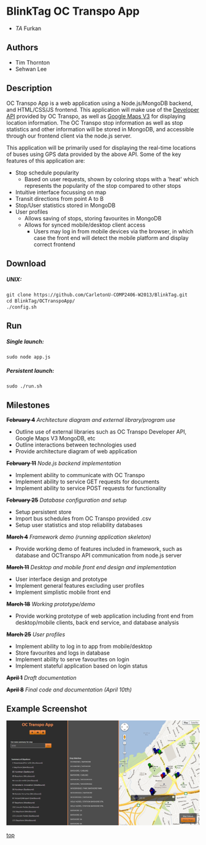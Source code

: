 BlinkTag OC Transpo App
=======================
* *TA* Furkan

Authors
-------
* Tim Thornton
* Sehwan Lee

Description
-----------
OC Transpo App is a web application using a Node.js/MongoDB backend, and HTML/CSS/JS frontend. This application will make use of the [Developer API](http://www.octranspo1.com/developers/documentation/) provided by OC Transpo, as well as [Google Maps V3](https://developers.google.com/maps/documentation/javascript/reference/) for displaying location information. The OC Transpo stop information as well as stop statistics and other information will be stored in MongoDB, and accessible through our frontend client via the node.js server.

This application will be primarily used for displaying the real-time locations of buses using GPS data provided by the above API. Some of the key features of this application are:
* Stop schedule popularity
    * Based on user requests, shown by coloring stops with a 'heat' which represents the popularity of the stop compared to other stops
* Intuitive interface focussing on map
* Transit directions from point A to B
* Stop/User statistics stored in MongoDB
* User profiles
	* Allows saving of stops, storing favourites in MongoDB
	* Allows for synced mobile/desktop client access
		* Users may log in from mobile devices via the browser, in which case the front end will detect the mobile platform and display correct frontend

Download
--------

##### UNIX:

	git clone https://github.com/CarletonU-COMP2406-W2013/BlinkTag.git
	cd BlinkTag/OCTranspoApp/
	./config.sh
	
Run
-------

##### Single launch:
	
	sudo node app.js
	
##### Persistent launch:
	
	sudo ./run.sh
	
Milestones
----------

~~**February 4**~~
*Architecture diagram and external library/program use*
* Outline use of external libraries such as OC Transpo Developer API, Google Maps V3 MongoDB, etc
* Outline interactions between technologies used
* Provide architecture diagram of web application

~~**February 11**~~
*Node.js backend implementation*
* Implement ability to communicate with OC Transpo
* Implement ability to service GET requests for documents
* Implement ability to service POST requests for functionality

~~**February 25**~~
*Database configuration and setup*
* Setup persistent store
* Import bus schedules from OC Transpo provided .csv
* Setup user statistics and stop reliability databases

~~**March 4**~~
*Framework demo (running application skeleton)*
* Provide working demo of features included in framework, such as database and OCTranspo API communication from node.js server

~~**March 11**~~
*Desktop and mobile front end design and implementation*
* User interface design and prototype
* Implement general features excluding user profiles
* Implement simplistic mobile front end

~~**March 18**~~
*Working prototype/demo*
* Provide working prototype of web application including front end from desktop/mobile clients, back end service, and database analysis

~~**March 25**~~
*User profiles*
* Implement ability to log in to app from mobile/desktop
* Store favourites and logs in database
* Implement ability to serve favourites on login
* Implement stateful application based on login status

~~**April 1**~~
*Draft documentation*

~~**April 8**~~
*Final code and documentation (April 10th)*

Example Screenshot
------------------

![Searching for Bayshore stations](/Images/ocApp.png "Searching for Bayshore stations")

[top](#blinktag-oc-transpo-app)
